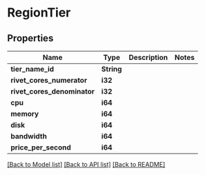 # RegionTier

## Properties

Name | Type | Description | Notes
------------ | ------------- | ------------- | -------------
**tier_name_id** | **String** |  | 
**rivet_cores_numerator** | **i32** |  | 
**rivet_cores_denominator** | **i32** |  | 
**cpu** | **i64** |  | 
**memory** | **i64** |  | 
**disk** | **i64** |  | 
**bandwidth** | **i64** |  | 
**price_per_second** | **i64** |  | 

[[Back to Model list]](../README.md#documentation-for-models) [[Back to API list]](../README.md#documentation-for-api-endpoints) [[Back to README]](../README.md)


